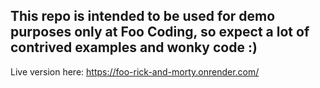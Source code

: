 ## This repo is intended to be used for demo purposes only at Foo Coding, so expect a lot of contrived examples and wonky code :)

Live version here: https://foo-rick-and-morty.onrender.com/
